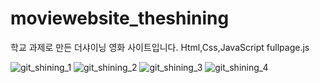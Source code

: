 # moviewebsite_theshining
학교 과제로 만든 더샤이닝 영화 사이트입니다.
Html,Css,JavaScript
fullpage.js

![git_shining_1](https://user-images.githubusercontent.com/114851426/214989991-a41d5a3a-23e1-40d2-8728-e1561d2a2f6c.jpg)
![git_shining_2](https://user-images.githubusercontent.com/114851426/214990010-4f485349-13fb-41d3-b4e2-4431f87f7b68.jpg)
![git_shining_3](https://user-images.githubusercontent.com/114851426/214990016-558ba266-2ed5-4b8c-b6af-35e982b4c9d1.jpg)
![git_shining_4](https://user-images.githubusercontent.com/114851426/214990024-fb227cf6-a83a-4551-a97a-4252ec36436a.jpg)
